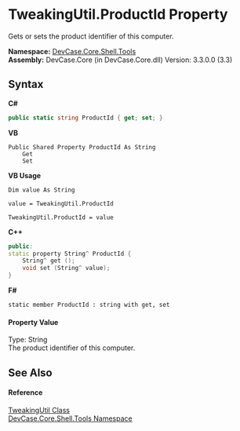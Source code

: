 # TweakingUtil.ProductId Property 
 

Gets or sets the product identifier of this computer.

**Namespace:**&nbsp;<a href="N_DevCase_Core_Shell_Tools">DevCase.Core.Shell.Tools</a><br />**Assembly:**&nbsp;DevCase.Core (in DevCase.Core.dll) Version: 3.3.0.0 (3.3)

## Syntax

**C#**<br />
``` C#
public static string ProductId { get; set; }
```

**VB**<br />
``` VB
Public Shared Property ProductId As String
	Get
	Set
```

**VB Usage**<br />
``` VB Usage
Dim value As String

value = TweakingUtil.ProductId

TweakingUtil.ProductId = value
```

**C++**<br />
``` C++
public:
static property String^ ProductId {
	String^ get ();
	void set (String^ value);
}
```

**F#**<br />
``` F#
static member ProductId : string with get, set

```


#### Property Value
Type: String<br />The product identifier of this computer.

## See Also


#### Reference
<a href="T_DevCase_Core_Shell_Tools_TweakingUtil">TweakingUtil Class</a><br /><a href="N_DevCase_Core_Shell_Tools">DevCase.Core.Shell.Tools Namespace</a><br />